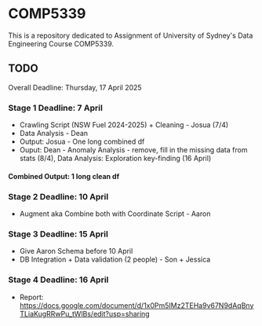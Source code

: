 # COMP5339
This is a repository dedicated to Assignment of University of Sydney's Data Engineering Course COMP5339.

## TODO
Overall Deadline: Thursday, 17 April 2025

### Stage 1 Deadline: 7 April
* Crawling Script (NSW Fuel 2024-2025) + Cleaning - Josua (7/4)
* Data Analysis - Dean
* Output: Josua - One long combined df
* Ouput: Dean - Anomaly Analysis - remove, fill in the missing data from stats (8/4), Data Analysis: Exploration key-finding (16 April)
#### Combined Output: 1 long clean df

### Stage 2 Deadline: 10 April
* Augment aka Combine both with Coordinate Script - Aaron

### Stage 3 Deadline: 15 April
* Give Aaron Schema before 10 April
* DB Integration + Data validation (2 people) - Son + Jessica

### Stage 4 Deadline: 16 April
* Report: https://docs.google.com/document/d/1x0Pm5IMz2TEHa9v67N9dAqBnyTLiaKugRRwPu_tWlBs/edit?usp=sharing
